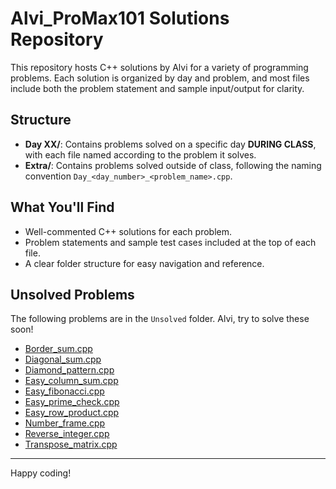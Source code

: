 # Alvi_ProMax101 Solutions Repository

This repository hosts C++ solutions by Alvi for a variety of programming problems. Each solution is organized by day and problem, and most files include both the problem statement and sample input/output for clarity.

## Structure
- **Day XX/**: Contains problems solved on a specific day **DURING CLASS**, with each file named according to the problem it solves.
- **Extra/**: Contains problems solved outside of class, following the naming convention `Day_<day_number>_<problem_name>.cpp`.

## What You'll Find
- Well-commented C++ solutions for each problem.
- Problem statements and sample test cases included at the top of each file.
- A clear folder structure for easy navigation and reference.

## Unsolved Problems
The following problems are in the `Unsolved` folder. Alvi, try to solve these soon!

- [Border_sum.cpp](Unsolved/Border_sum.cpp)
- [Diagonal_sum.cpp](Unsolved/Diagonal_sum.cpp)
- [Diamond_pattern.cpp](Unsolved/Diamond_pattern.cpp)
- [Easy_column_sum.cpp](Unsolved/Easy_column_sum.cpp)
- [Easy_fibonacci.cpp](Unsolved/Easy_fibonacci.cpp)
- [Easy_prime_check.cpp](Unsolved/Easy_prime_check.cpp)
- [Easy_row_product.cpp](Unsolved/Easy_row_product.cpp)
- [Number_frame.cpp](Unsolved/Number_frame.cpp)
- [Reverse_integer.cpp](Unsolved/Reverse_integer.cpp)
- [Transpose_matrix.cpp](Unsolved/Transpose_matrix.cpp)
---

Happy coding!
